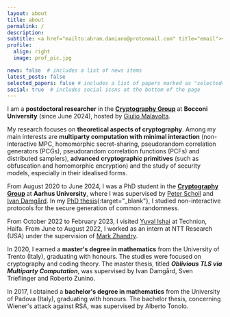 ```yaml
---
layout: about
title: about
permalink: /
description:
subtitle: <a href="mailto:abram.damiano@protonmail.com" title="email"><i class="fas fa-envelope"></i></a> abram.damiano@protonmail.com
profile:
  align: right
  image: prof_pic.jpg

news: false  # includes a list of news items
latest_posts: false
selected_papers: false # includes a list of papers marked as "selected={true}"
social: true  # includes social icons at the bottom of the page
---
```


I am a <b>postdoctoral researcher</b> in the <b> [Cryptography Group](https://rosenalon.github.io/cifra/#) </b> at <b>Bocconi University</b> (since June 2024), hosted by [Giulio Malavolta](https://sites.google.com/view/giuliomalavolta/). 

My research focuses on <b>theoretical aspects of cryptography</b>. Among my main interests are <b>multiparty computation with minimal interaction</b> (non-interactive MPC, homomorphic secret-sharing, pseudorandom correlation generators (PCGs), pseudorandom correlation functions (PCFs) and distributed samplers), <b>advanced cryptographic primitives</b> (such as obfuscation and homomorphic encryption) and the study of security models, especially in their idealised forms.

From August 2020 to June 2024, I was a PhD student in the <b> [Cryptography Group](https://users-cs.au.dk/orlandi/cryptogroup/) </b> at <b>Aarhus University</b>, where I was supervised by [Peter Scholl](https://pascholl.github.io/) and [Ivan Damgård](https://cs.au.dk/~ivan/). In my [PhD thesis](/assets/pdf/PhD_thesis_Abram.pdf){:target="_blank"}, I studied non-interactive protocols for the secure generation of common randomness.

From October 2022 to February 2023, I visited [Yuval Ishai](https://www.cs.technion.ac.il/~yuvali/) at Technion, Haifa.
From June to August 2022, I worked as an intern at NTT Research (USA) under the supervision of [Mark Zhandry](https://mzhandry.github.io/).

In 2020, I earned a <b>master's degree in mathematics</b> from the University of Trento (Italy), graduating with honours. The studies were focused on cryptography and coding theory. The master thesis, titled <em><b>Oblivious TLS via Multiparty Computation</b></em>, was supervised by Ivan Damgård, Sven Trieflinger and Roberto Zunino.

In 2017, I obtained a <b>bachelor's degree in mathematics</b> from the University of Padova (Italy), graduating with honours. The bachelor thesis, concerning Wiener's attack against RSA, was supervised by Alberto Tonolo.

